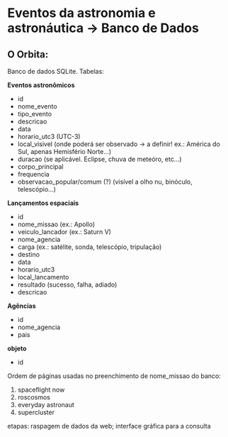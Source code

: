 # Eventos da astronomia e astronáutica -> Banco de Dados

## O Orbita:
Banco de dados SQLite. Tabelas:

**Eventos astronômicos**
- id
- nome_evento
- tipo_evento
- descricao
- data
- horario_utc3 (UTC-3)
- local_visivel (onde poderá ser observado -> a definir! ex.: América do Sul, apenas Hemisfério Norte...)
- duracao (se aplicável. Eclipse, chuva de meteóro, etc...)
- corpo_principal
- frequencia
- observacao_popular/comum (?) (visível a olho nu, binóculo, telescópio...)

**Lançamentos espaciais**
- id
- nome_missao (ex.: Apollo)
- veiculo_lancador (ex.: Saturn V)
- nome_agencia
- carga (ex.: satélite, sonda, telescópio, tripulação)
- destino 
- data
- horario_utc3
- local_lancamento
- resultado (sucesso, falha, adiado)
- descricao

**Agências**
- id
- nome_agencia
- pais

**objeto**
- id


Ordem de páginas usadas no preenchimento de nome_missao do banco:
1. spaceflight now
1. roscosmos
1. everyday astronaut
1. supercluster

etapas:
raspagem de dados da web; interface gráfica para a consulta